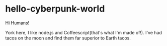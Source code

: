 # hello-cyberpunk-world

Hi Humans!

York here, I like node.js and Coffeescript(that's what I'm made of!).
I've had tacos on the moon and find them far superior to Earth tacos.
